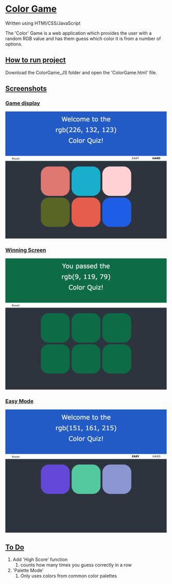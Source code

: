 # <ins>Color Game</ins>

Written using HTMl/CSS/JavaScript

The 'Color' Game is a web application which provides the user with a random RGB value and has them guess which color it is from a number of options.

## <ins>How to run project</ins>

Download the ColorGame_JS folder and open the 'ColorGame.html' file.

## <ins>Screenshots</ins>
### <ins>Game display</ins>
![Alt text](Screenshots/start_page.png?raw=true "Game Display")
### <ins>Winning Screen</ins>
![Alt text](Screenshots/winning_screen.png?raw=true "Winning Screen")
### <ins>Easy Mode</ins>
![Alt text](Screenshots/easy_mode.png?raw=true "Easy Mode")

## <ins>To Do</ins>

1. Add 'High Score' function
    1. counts how many times you guess correctly in a row
2. 'Palette Mode'
    1. Only uses colors from common color palettes
